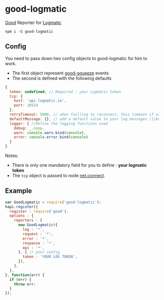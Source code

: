 # good-logmatic

[Good](https://github.com/hapijs/good) Reporter for [Logmatic](http://logmatic.io/)

```
npm i -S good-logmatic
```

## Config

You need to pass down two config objects to good-logmatic for him to work.
- The first object represent [good-squeeze](https://github.com/hapijs/good-squeeze) events
- The second is defined with the following defaults

```javascript
{
  token: undefined, // Required : your Logmatic token
  tcp: {
    host: 'api.logmatic.io',
    port: 10514
  },
  retryTimeout: 5000, // when failling to reconnect, this timeout if used for each retry
  defaultMessage: {}, // add a default value to your log messages (like appname or hostname)
  logger: { //Define the logging functions used
    debug: _.noop,
    warn: console.warn.bind(console),
    error: console.error.bind(console)
  }
}
```
Notes:
- There is only one mandatory field for you to define : **your logmatic token**
- The `tcp` object is passed to node [net.connect](https://nodejs.org/api/net.html#net_socket_connect_options_connectlistener).

## Example

```javascript
var GoodLogmatic = require('good-logmatic');
hapi.register({
  register : require('good'),
  options : {
    reporters : [
      new GoodLogmatic({
        log : '*',
        request : '*',
        error : '*',
        response : '*',
        ops : '*',
      }, { // your config
        token : 'YOUR LOG TOKEN',
      }),
    ],
  },
}, function(err) {
  if (err) {
    throw err;
  }
});

```
